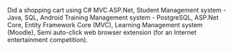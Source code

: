Did a shopping cart using C# MVC ASP.Net, 
Student Management system - Java, SQL, Android
Training Management system - PostgreSQL, ASP.Net Core, Entity Framework Core (MVC),
Learning Management system (Moodle),
Semi auto-click web browser extension (for an Internet entertainment competition).
